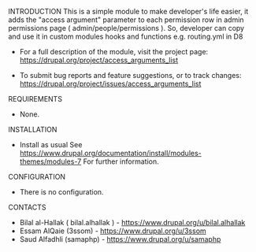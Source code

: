 INTRODUCTION
This is a simple module to make developer's life easier, it adds the
"access argument" parameter to each permission row in
admin permissions page ( admin/people/permissions ).
So, developer can copy and use it in custom modules hooks and functions
e.g. routing.yml in D8


* For a full description of the module, visit the project page:
  https://drupal.org/project/access_arguments_list

* To submit bug reports and feature suggestions, or to track changes:
  https://drupal.org/project/issues/access_arguments_list

REQUIREMENTS
* None.

INSTALLATION
* Install as usual
See https://www.drupal.org/documentation/install/modules-themes/modules-7
For further information.

CONFIGURATION
* There is no configuration.

CONTACTS
* Bilal al-Hallak ( bilal.alhallak ) - https://www.drupal.org/u/bilal.alhallak
* Essam AlQaie (3ssom) - https://www.drupal.org/u/3ssom
* Saud Alfadhli (samaphp) - https://www.drupal.org/u/samaphp

